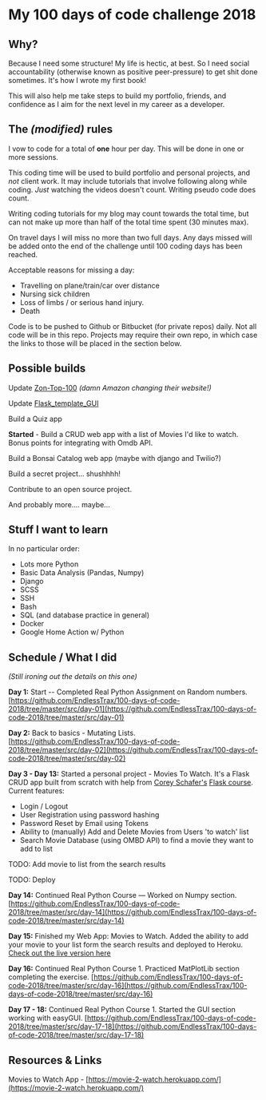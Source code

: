 # My 100 days of code challenge 2018

## Why?

Because I need some structure! My life is hectic, at best. So I need social accountability (otherwise known as positive peer-pressure) to get shit done sometimes. It's how I wrote my first book!

This will also help me take steps to build my portfolio, friends, and confidence as I aim for the next level in my career as a developer.

## The *(modified)* rules

I vow to code for a total of **one** hour per day. This will be done in one or more sessions.

This coding time will be used to build portfolio and personal projects, and *not* client work. It may include tutorials that involve following along while coding. *Just* watching the videos doesn't count. Writing pseudo code does count.

Writing coding tutorials for my blog may count towards the total time, but can not make up more than half of the total time spent (30 minutes max).

On travel days I will miss no more than two full days. Any days missed will be added onto the end of the challenge until 100 coding days has been reached.

Acceptable reasons for missing a day:

- Travelling on plane/train/car over distance
- Nursing sick children
- Loss of limbs / or serious hand injury.
- Death

Code is to be pushed to Github or Bitbucket (for private repos) daily. Not all code will be in this repo. Projects may require their own repo, in which case the links to those will be placed in the section below.

## Possible builds

Update [Zon-Top-100](https://github.com/EndlessTrax/Zon-Top-100) *(damn Amazon changing their website!)*

Update [Flask_template_GUI](https://github.com/EndlessTrax/Flask_template_GUI)

Build a Quiz app

**Started** - Build a CRUD web app with a list of Movies I'd like to watch. Bonus points for integrating with Omdb API.

Build a Bonsai Catalog web app (maybe with django and Twilio?)

Build a secret project... shushhhh!

Contribute to an open source project.

And probably more.... maybe...

## Stuff I want to learn

In no particular order:

- Lots more Python
- Basic Data Analysis (Pandas, Numpy)
- Django
- SCSS
- SSH
- Bash
- SQL (and database practice in general)
- Docker
- Google Home Action w/ Python

## Schedule / What I did

*(Still ironing out the details on this one)*

**Day 1:** Start -- Completed Real Python Assignment on Random numbers. [https://github.com/EndlessTrax/100-days-of-code-2018/tree/master/src/day-01](https://github.com/EndlessTrax/100-days-of-code-2018/tree/master/src/day-01)

**Day 2:** Back to basics - Mutating Lists.
[https://github.com/EndlessTrax/100-days-of-code-2018/tree/master/src/day-02](https://github.com/EndlessTrax/100-days-of-code-2018/tree/master/src/day-02)

**Day 3 - Day 13:** Started a personal project - Movies To Watch. It's a Flask CRUD app built from scratch with help from [Corey Schafer's](https://github.com/CoreyMSchafer) [Flask course](https://www.youtube.com/watch?v=MwZwr5Tvyxo&list=PL-osiE80TeTs4UjLw5MM6OjgkjFeUxCYH). Current features:

- Login / Logout
- User Registration using password hashing
- Password Reset by Email using Tokens
- Ability to (manually) Add and Delete Movies from Users 'to watch' list
- Search Movie Database (using OMBD API) to find a movie they want to add to list

TODO: Add movie to list from the search results

TODO: Deploy

**Day 14:** Continued Real Python Course — Worked on Numpy section.
[https://github.com/EndlessTrax/100-days-of-code-2018/tree/master/src/day-14](https://github.com/EndlessTrax/100-days-of-code-2018/tree/master/src/day-14)

**Day 15:** Finished my Web App: Movies to Watch. Added the ability to add your movie to your list form the search results and deployed to Heroku. [Check out the live version here](https://movie-2-watch.herokuapp.com/)

**Day 16:** Continued Real Python Course 1. Practiced MatPlotLib section completing the exercise.
[https://github.com/EndlessTrax/100-days-of-code-2018/tree/master/src/day-16](https://github.com/EndlessTrax/100-days-of-code-2018/tree/master/src/day-16)

**Day 17 - 18:** Continued Real Python Course 1. Started the GUI section working with easyGUI.
[https://github.com/EndlessTrax/100-days-of-code-2018/tree/master/src/day-17-18](https://github.com/EndlessTrax/100-days-of-code-2018/tree/master/src/day-17-18)

## Resources & Links

Movies to Watch App - [https://movie-2-watch.herokuapp.com/](https://movie-2-watch.herokuapp.com/)
